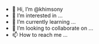 - 👋 Hi, I’m @khimsony
- 👀 I’m interested in ...
- 🌱 I’m currently learning ...
- 💞️ I’m looking to collaborate on ...
- 📫 How to reach me ...

<!---
khimsony/khimsony is a ✨ special ✨ repository because its `README.md` (this file) appears on your GitHub profile.
You can click the Preview link to take a look at your changes.
--->
